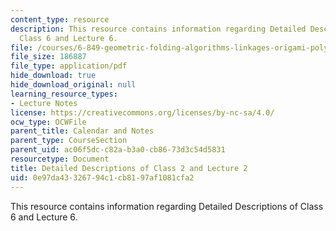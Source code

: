 ```yaml
---
content_type: resource
description: This resource contains information regarding Detailed Descriptions of
  Class 6 and Lecture 6.
file: /courses/6-849-geometric-folding-algorithms-linkages-origami-polyhedra-fall-2012/0e97da43326794c1cb8197af1081cfa2_MIT6_849F12_desc02.pdf
file_size: 186887
file_type: application/pdf
hide_download: true
hide_download_original: null
learning_resource_types:
- Lecture Notes
license: https://creativecommons.org/licenses/by-nc-sa/4.0/
ocw_type: OCWFile
parent_title: Calendar and Notes
parent_type: CourseSection
parent_uid: ac06f5dc-c82a-b3a0-cb86-73d3c54d5831
resourcetype: Document
title: Detailed Descriptions of Class 2 and Lecture 2
uid: 0e97da43-3267-94c1-cb81-97af1081cfa2
---
```

This resource contains information regarding Detailed Descriptions of Class 6 and Lecture 6.